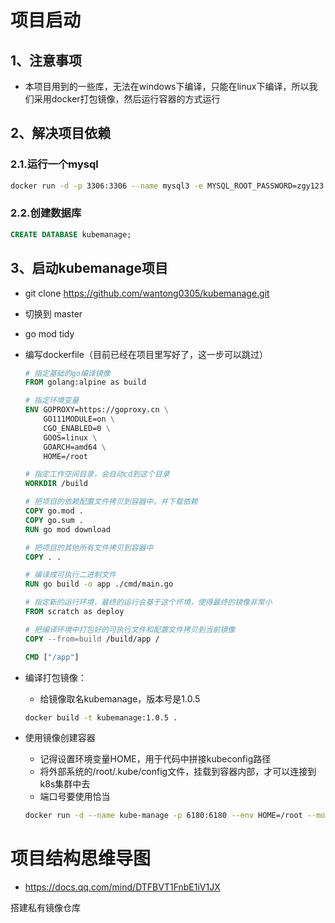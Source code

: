 # 项目启动

## 1、注意事项

- 本项目用到的一些库，无法在windows下编译，只能在linux下编译，所以我们采用docker打包镜像，然后运行容器的方式运行

## 2、解决项目依赖

### 2.1.运行一个mysql

``` sh
docker run -d -p 3306:3306 --name mysql3 -e MYSQL_ROOT_PASSWORD=zgy123.com mysql:5.7
```

### 2.2.创建数据库

``` sql
CREATE DATABASE kubemanage;
```

## 3、启动kubemanage项目

- git clone https://github.com/wantong0305/kubemanage.git

- 切换到 master

- go mod tidy

- 编写dockerfile（目前已经在项目里写好了，这一步可以跳过）

  ``` dockerfile
  # 指定基础的go编译镜像
  FROM golang:alpine as build
  
  # 指定环境变量
  ENV GOPROXY=https://goproxy.cn \
      GO111MODULE=on \
      CGO_ENABLED=0 \
      GOOS=linux \
      GOARCH=amd64 \
      HOME=/root
  
  # 指定工作空间目录，会自动cd到这个目录
  WORKDIR /build
  
  # 把项目的依赖配置文件拷贝到容器中，并下载依赖
  COPY go.mod .
  COPY go.sum .
  RUN go mod download
  
  # 把项目的其他所有文件拷贝到容器中
  COPY . .
  
  # 编译成可执行二进制文件
  RUN go build -o app ./cmd/main.go
  
  # 指定新的运行环境，最终的运行会基于这个坏境，使得最终的镜像非常小
  FROM scratch as deploy
  
  # 把编译环境中打包好的可执行文件和配置文件拷贝到当前镜像
  COPY --from=build /build/app /
  
  CMD ["/app"]
  ```

- 编译打包镜像：

  - 给镜像取名kubemanage，版本号是1.0.5

  ``` sh
  docker build -t kubemanage:1.0.5 .
  ```

- 使用镜像创建容器

  - 记得设置环境变量HOME，用于代码中拼接kubeconfig路径
  - 将外部系统的/root/.kube/config文件，挂载到容器内部，才可以连接到k8s集群中去
  - 端口号要使用恰当

  ``` sh
  docker run -d --name kube-manage -p 6180:6180 --env HOME=/root --mount type=bind,source=/root/.kube/config,target=/root/.kube/config kubemanage:1.0.5
  ```

  

# 项目结构思维导图

- https://docs.qq.com/mind/DTFBVT1FnbE1iV1JX

搭建私有镜像仓库